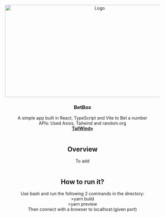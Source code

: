 <!-- PROJECT LOGO -->
<br />
<div align="center">
    <img src="https://i.imgur.com/gKnM6VW.png" alt="Logo" width="600" height="300">
  </a>

  <h3 align="center">BetBox</h3>

  <p align="center">
    A simple app built in React, TypeScript and Vite to Bet a number
        <br />
    APIs: Used Axios, Tailwind and random.org
    <br />
    <a href="https://tailwindcss.com/"><strong>TailWind»</strong></a>
    <br />
    <br />
  </p>
  
  <h2 align="center"><a>Overview</a></h2>

  <p align="center">
  To add
    <br />
        <br />
      </p>
    
  <h2 align="center"><a>How to run it?</a></h2>
    <p align="center">
        Use bash and run the following 2 commands in the directory:
            <br />
        >yarn build
            <br />
        >yarn preview
            <br />
        Then connect with a browser to localhost:(given port)
    <br />
      </p>
</div>
